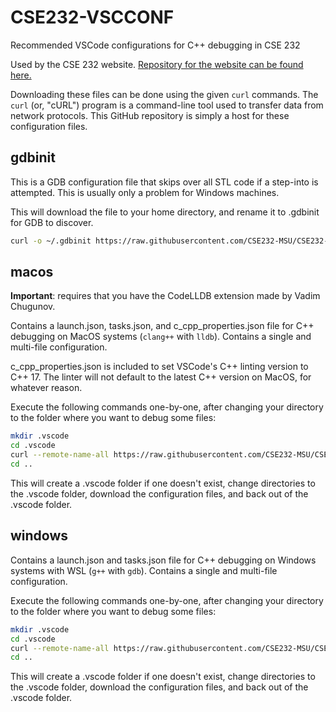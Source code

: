 # CSE232-VSCCONF

Recommended VSCode configurations for C++ debugging in CSE 232

Used by the CSE 232 website. [Repository for the website can be found here.](https://github.com/CSE232-MSU/CSE232)

Downloading these files can be done using the given `curl` commands. The `curl` (or, "cURL") program is a command-line tool used to transfer data from network protocols. This GitHub repository is simply a host for these configuration files.

## gdbinit

This is a GDB configuration file that skips over all STL code if a step-into is attempted. This is usually only a problem for Windows machines.

This will download the file to your home directory, and rename it to .gdbinit for GDB to discover.

```bash
curl -o ~/.gdbinit https://raw.githubusercontent.com/CSE232-MSU/CSE232-VSCCONF/main/gdbinit
```

## macos

**Important**: requires that you have the CodeLLDB extension made by Vadim Chugunov.

Contains a launch.json, tasks.json, and c_cpp_properties.json file for C++ debugging on MacOS systems (`clang++` with `lldb`). Contains a single and multi-file configuration.

c_cpp_properties.json is included to set VSCode's C++ linting version to C++ 17. The linter will not default to the latest C++ version on MacOS, for whatever reason.

Execute the following commands one-by-one, after changing your directory to the folder where you want to debug some files:

```bash
mkdir .vscode
cd .vscode
curl --remote-name-all https://raw.githubusercontent.com/CSE232-MSU/CSE232-VSCCONF/main/macos/{launch.json,tasks.json,c_cpp_properties.json}
cd ..
```

This will create a .vscode folder if one doesn't exist, change directories to the .vscode folder, download the configuration files, and back out of the .vscode folder.

## windows

Contains a launch.json and tasks.json file for C++ debugging on Windows systems with WSL (`g++` with `gdb`). Contains a single and multi-file configuration.

Execute the following commands one-by-one, after changing your directory to the folder where you want to debug some files:

```bash
mkdir .vscode
cd .vscode
curl --remote-name-all https://raw.githubusercontent.com/CSE232-MSU/CSE232-VSCCONF/main/windows/{launch.json,tasks.json}
cd ..
```

This will create a .vscode folder if one doesn't exist, change directories to the .vscode folder, download the configuration files, and back out of the .vscode folder.
